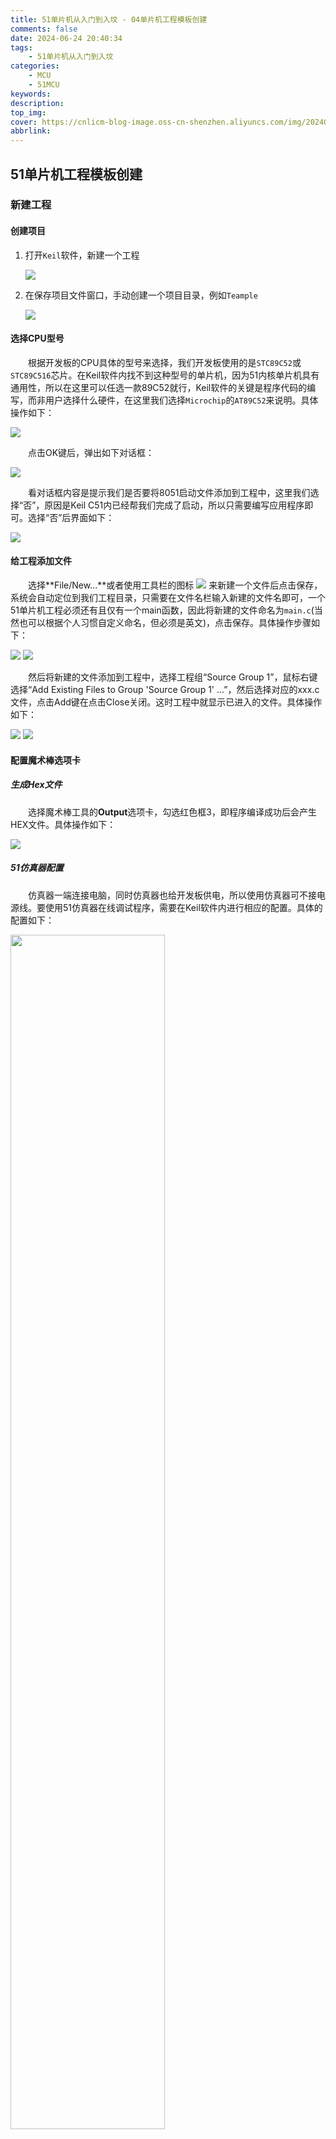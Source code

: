 ```yaml
---
title: 51单片机从入门到入坟 - 04单片机工程模板创建
comments: false
date: 2024-06-24 20:40:34
tags:
    - 51单片机从入门到入坟
categories:
    - MCU
    - 51MCU
keywords:
description:
top_img:
cover: https://cnlicm-blog-image.oss-cn-shenzhen.aliyuncs.com/img/20240620204535.png
abbrlink:
---
```


## 51单片机工程模板创建

### 新建工程

#### 创建项目

1. 打开`Keil`软件，新建一个工程

    <img src="https://cnlicm-blog-image.oss-cn-shenzhen.aliyuncs.com/img/20240624213534.png"/>

1. 在保存项目文件窗口，手动创建一个项目目录，例如`Teample`

    <img src="https://cnlicm-blog-image.oss-cn-shenzhen.aliyuncs.com/img/20240624213803.png"/>

#### 选择CPU型号

&emsp;&emsp;根据开发板的CPU具体的型号来选择，我们开发板使用的是`STC89C52`或`STC89C516`芯片。在Keil软件内找不到这种型号的单片机，因为51内核单片机具有通用性，所以在这里可以任选一款89C52就行，Keil软件的关键是程序代码的编写，而非用户选择什么硬件，在这里我们选择`Microchip`的`AT89C52`来说明。具体操作如下：

<img src="https://cnlicm-blog-image.oss-cn-shenzhen.aliyuncs.com/img/20240624214343.png"/>

&emsp;&emsp;点击OK键后，弹出如下对话框：

<img src="https://cnlicm-blog-image.oss-cn-shenzhen.aliyuncs.com/img/20240624214435.png"/>

&emsp;&emsp;看对话框内容是提示我们是否要将8051启动文件添加到工程中，这里我们选择“否”，原因是Keil C51内已经帮我们完成了启动，所以只需要编写应用程序即可。选择“否”后界面如下：

<img src="https://cnlicm-blog-image.oss-cn-shenzhen.aliyuncs.com/img/20240624214612.png"/>

#### 给工程添加文件

&emsp;&emsp;选择**File/New...**或者使用工具栏的图标 <img src="https://cnlicm-blog-image.oss-cn-shenzhen.aliyuncs.com/img/20240624214723.png"/> 来新建一个文件后点击保存，系统会自动定位到我们工程目录，只需要在文件名栏输入新建的文件名即可，一个51单片机工程必须还有且仅有一个main函数，因此将新建的文件命名为`main.c`(当然也可以根据个人习惯自定义命名，但必须是英文)，点击保存。具体操作步骤如下：

<img src="https://cnlicm-blog-image.oss-cn-shenzhen.aliyuncs.com/img/20240624214941.png"/>

<img src="https://cnlicm-blog-image.oss-cn-shenzhen.aliyuncs.com/img/20240624215041.png"/>

&emsp;&emsp;然后将新建的文件添加到工程中，选择工程组“Source Group 1”，鼠标右键选择“Add Existing Files to Group 'Source Group 1' ...”，然后选择对应的xxx.c文件，点击Add键在点击Close关闭。这时工程中就显示已进入的文件。具体操作如下：

<img src="https://cnlicm-blog-image.oss-cn-shenzhen.aliyuncs.com/img/20240624215304.png"/>

<img src="https://cnlicm-blog-image.oss-cn-shenzhen.aliyuncs.com/img/20240624215728.png"/>

#### 配置魔术棒选项卡

##### 生成Hex文件

&emsp;&emsp;选择魔术棒工具的**Output**选项卡，勾选红色框3，即程序编译成功后会产生HEX文件。具体操作如下：

<img src="https://cnlicm-blog-image.oss-cn-shenzhen.aliyuncs.com/img/20240624220406.png"/>

##### 51仿真器配置

&emsp;&emsp;仿真器一端连接电脑，同时仿真器也给开发板供电，所以使用仿真器可不接电源线。要使用51仿真器在线调试程序，需要在Keil软件内进行相应的配置。具体的配置如下：

<img src="https://cnlicm-blog-image.oss-cn-shenzhen.aliyuncs.com/img/20240624220758.png" width="70%"/>

<img src="https://cnlicm-blog-image.oss-cn-shenzhen.aliyuncs.com/img/20240624220819.png" width="70%"/>

<img src="https://cnlicm-blog-image.oss-cn-shenzhen.aliyuncs.com/img/20240624220848.png" width="70%"/>

<img src="https://cnlicm-blog-image.oss-cn-shenzhen.aliyuncs.com/img/20240624220907.png" width="70%"/>

&emsp;&emsp;最后点击OK按钮即可。然后双击工程组的main.c文件，输入如下内容：

```C
#include "reg52.h"

void main()
{
    while(1)
    {

    }
}
```

&emsp;&emsp;编译后结果0错误0警告，表明我们创建的51单片机工程完全正确。如下：

<img src="https://cnlicm-blog-image.oss-cn-shenzhen.aliyuncs.com/img/20240624221608.png" width="70%"/>

## reg52.h头文件介绍

### 头文件作用

&emsp;&emsp;在代码中引用头文件，其实际意义就是将这个头文件中的全部内容放到引用头文件的位置处，免去我们每次编写同类程序都要将头文件中的语句重复编写。在代码中加入头文件有两种书写方法，分别为`#include <reg52.h>`和`#include "reg52.h"`，包含头文件时不需要在后面加分号。两种写法的区别如下：

- 当使用`<>`包含头文件时，编译器先进入到软件安装文件夹处开始搜索这个头文件，也就是`KeilC51/C51/INC`这个文件夹下，如果这个文件夹没有引用的头文件，编译器将会报错

- 当使用`""`包含头文件时，编译器先进入到当前工程所在文件夹处开始搜索看头文件，如果当前工程所在文件夹下没有看头文件，编译器将继续回到软件安装文件夹处搜索这个头文件，弱找不到看头文件，编译器将报错

### 头文件内容

&emsp;&emsp;大家看头文件查看其内容，将鼠标移动到`reg52.h`上，单击右键，选择“Open dpcument <reg52.h>”，即可打开该头文件，如下：

<img src="https://cnlicm-blog-image.oss-cn-shenzhen.aliyuncs.com/img/20240624225437.png"/>

```C
/*--------------------------------------------------------------------------
REG52.H

Header file for generic 80C52 and 80C32 microcontroller.
Copyright (c) 1988-2002 Keil Elektronik GmbH and Keil Software, Inc.
All rights reserved.
--------------------------------------------------------------------------*/

#ifndef __REG52_H__
#define __REG52_H__

/*  BYTE Registers  */
sfr P0    = 0x80;
sfr P1    = 0x90;
sfr P2    = 0xA0;
sfr P3    = 0xB0;
sfr PSW   = 0xD0;
sfr ACC   = 0xE0;
sfr B     = 0xF0;
sfr SP    = 0x81;
sfr DPL   = 0x82;
sfr DPH   = 0x83;
sfr PCON  = 0x87;
sfr TCON  = 0x88;
sfr TMOD  = 0x89;
sfr TL0   = 0x8A;
sfr TL1   = 0x8B;
sfr TH0   = 0x8C;
sfr TH1   = 0x8D;
sfr IE    = 0xA8;
sfr IP    = 0xB8;
sfr SCON  = 0x98;
sfr SBUF  = 0x99;

/*  8052 Extensions  */
sfr T2CON  = 0xC8;
sfr RCAP2L = 0xCA;
sfr RCAP2H = 0xCB;
sfr TL2    = 0xCC;
sfr TH2    = 0xCD;


/*  BIT Registers  */
/*  PSW  */
sbit CY    = PSW^7;
sbit AC    = PSW^6;
sbit F0    = PSW^5;
sbit RS1   = PSW^4;
sbit RS0   = PSW^3;
sbit OV    = PSW^2;
sbit P     = PSW^0; //8052 only

/*  TCON  */
sbit TF1   = TCON^7;
sbit TR1   = TCON^6;
sbit TF0   = TCON^5;
sbit TR0   = TCON^4;
sbit IE1   = TCON^3;
sbit IT1   = TCON^2;
sbit IE0   = TCON^1;
sbit IT0   = TCON^0;

/*  IE  */
sbit EA    = IE^7;
sbit ET2   = IE^5; //8052 only
sbit ES    = IE^4;
sbit ET1   = IE^3;
sbit EX1   = IE^2;
sbit ET0   = IE^1;
sbit EX0   = IE^0;

/*  IP  */
sbit PT2   = IP^5;
sbit PS    = IP^4;
sbit PT1   = IP^3;
sbit PX1   = IP^2;
sbit PT0   = IP^1;
sbit PX0   = IP^0;

/*  P3  */
sbit RD    = P3^7;
sbit WR    = P3^6;
sbit T1    = P3^5;
sbit T0    = P3^4;
sbit INT1  = P3^3;
sbit INT0  = P3^2;
sbit TXD   = P3^1;
sbit RXD   = P3^0;

/*  SCON  */
sbit SM0   = SCON^7;
sbit SM1   = SCON^6;
sbit SM2   = SCON^5;
sbit REN   = SCON^4;
sbit TB8   = SCON^3;
sbit RB8   = SCON^2;
sbit TI    = SCON^1;
sbit RI    = SCON^0;

/*  P1  */
sbit T2EX  = P1^1; // 8052 only
sbit T2    = P1^0; // 8052 only
             
/*  T2CON  */
sbit TF2    = T2CON^7;
sbit EXF2   = T2CON^6;
sbit RCLK   = T2CON^5;
sbit TCLK   = T2CON^4;
sbit EXEN2  = T2CON^3;
sbit TR2    = T2CON^2;
sbit C_T2   = T2CON^1;
sbit CP_RL2 = T2CON^0;

#endif

```

{% note info %}
从上面代码中可以看到，该头文件中定义了52系列单片机内部所有的功能寄存器
{% endnote %}











